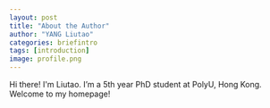```yaml
---
layout: post
title: "About the Author"
author: "YANG Liutao"
categories: briefintro
tags: [introduction]
image: profile.png
---
```


Hi there! I'm Liutao. I’m a 5th year PhD student at PolyU, Hong Kong. Welcome to my homepage!
